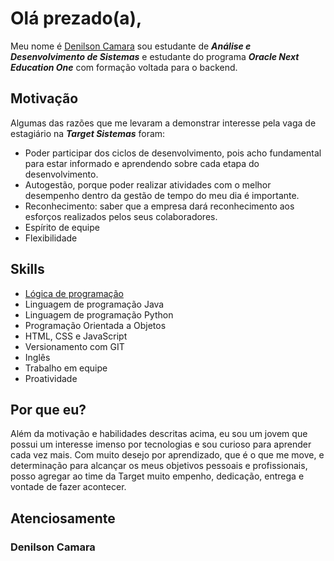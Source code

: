 # Olá prezado(a),

Meu nome é [Denilson Camara](https://www.linkedin.com/in/denilson-camara/) sou estudante de ***Análise e Desenvolvimento de Sistemas*** e estudante do programa
***Oracle Next Education One*** com formação voltada para o backend. 

## Motivação

Algumas das razões que me levaram a demonstrar interesse pela vaga de estagiário na ***Target Sistemas*** foram:

+ Poder participar dos ciclos de desenvolvimento, pois acho fundamental para estar informado e aprendendo sobre cada etapa do desenvolvimento.
+ Autogestão, porque poder realizar atividades com o melhor desempenho dentro da gestão de tempo do meu dia é importante.
+ Reconhecimento: saber que a empresa dará reconhecimento aos esforços realizados pelos seus colaboradores.
+ Espírito de equipe
+ Flexibilidade

## Skills

+ [Lógica de programação](https://github.com/denilsoncmr/logica-de-programacao---Java)
+ Linguagem de programação Java
+ Linguagem de programação Python
+ Programação Orientada a Objetos
+ HTML, CSS e JavaScript
+ Versionamento com GIT
+ Inglês 
+ Trabalho em equipe
+ Proatividade

## Por que eu?

Além da motivação e habilidades descritas acima, eu sou um jovem que possui um interesse imenso por tecnologias e sou curioso para aprender cada vez mais. 
Com muito desejo por aprendizado, que é o que me move, e determinação para alcançar os meus objetivos pessoais e profissionais, posso agregar ao time da Target 
muito empenho, dedicação, entrega e vontade de fazer acontecer.

## Atenciosamente

### Denilson Camara
